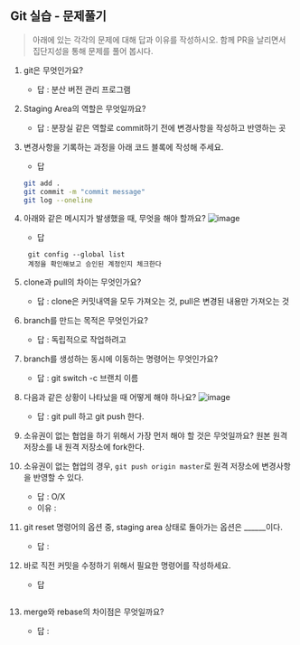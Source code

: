 ## Git 실습 - 문제풀기
> 아래에 있는 각각의 문제에 대해 답과 이유를 작성하시오.
> 함께 PR을 날리면서 집단지성을 통해 문제를 풀어 봅시다.

1. git은 무엇인가요?   
   - 답 : 분산 버전 관리 프로그램
  
2. Staging Area의 역할은 무엇일까요?
   - 답 :  분장실 같은 역할로 commit하기 전에 변경사항을 작성하고 반영하는 곳

3. 변경사항을 기록하는 과정을 아래 코드 블록에 작성해 주세요.
   - 답
   ```bash
   git add .
   git commit -m "commit message"
   git log --oneline
   ```

4. 아래와 같은 메시지가 발생했을 때, 무엇을 해야 할까요?
![image](https://user-images.githubusercontent.com/98133984/181182281-4d01a374-62fe-4957-9a07-1efc005e35d3.png)
   - 답
   ```
	git config --global list
	계정을 확인해보고 승인된 계정인지 체크한다 
   ```
5. clone과 pull의 차이는 무엇인가요?
   - 답 : clone은 커밋내역을 모두 가져오는 것, pull은 변경된 내용만 가져오는 것 
   
6. branch를 만드는 목적은 무엇인가요?
    - 답 : 독립적으로 작업하려고

7. branch를 생성하는 동시에 이동하는 명령어는 무엇인가요?
    - 답 : git switch -c 브랜치 이름

8. 다음과 같은 상황이 나타났을 때 어떻게 해야 하나요?
   ![image](https://user-images.githubusercontent.com/98133984/181183354-df42d325-b839-48e1-a4c6-667c20b33d5c.png)
    - 답 : git pull 하고 git push 한다. 

9.  소유권이 없는 협업을 하기 위해서 가장 먼저 해야 할 것은 무엇일까요? 원본 원격 저장소를 내 원격 저장소에 fork한다.
10. 소유권이 없는 협업의 경우, `git push origin master`로 원격 저장소에 변경사항을 반영할 수 있다.
    - 답 : O/X
    - 이유 :
 
11. git reset 명령어의 옵션 중, staging area 상태로 돌아가는 옵션은 ______이다.
    - 답 : 

12. 바로 직전 커밋을 수정하기 위해서 필요한 명령어를 작성하세요.
    - 답
    ```
    ```

13. merge와 rebase의 차이점은 무엇일까요? 
     - 답 : 
